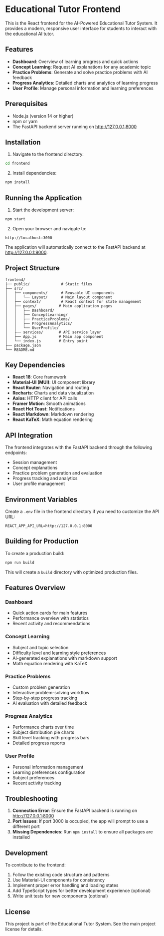 # Educational Tutor Frontend

This is the React frontend for the AI-Powered Educational Tutor System. It provides a modern, responsive user interface for students to interact with the educational AI tutor.

## Features

- **Dashboard**: Overview of learning progress and quick actions
- **Concept Learning**: Request AI explanations for any academic topic
- **Practice Problems**: Generate and solve practice problems with AI feedback
- **Progress Analytics**: Detailed charts and analytics of learning progress
- **User Profile**: Manage personal information and learning preferences

## Prerequisites

- Node.js (version 14 or higher)
- npm or yarn
- The FastAPI backend server running on http://127.0.0.1:8000

## Installation

1. Navigate to the frontend directory:
```bash
cd frontend
```

2. Install dependencies:
```bash
npm install
```

## Running the Application

1. Start the development server:
```bash
npm start
```

2. Open your browser and navigate to:
```
http://localhost:3000
```

The application will automatically connect to the FastAPI backend at http://127.0.0.1:8000.

## Project Structure

```
frontend/
├── public/              # Static files
├── src/
│   ├── components/      # Reusable UI components
│   │   └── Layout/      # Main layout component
│   ├── context/         # React context for state management
│   ├── pages/          # Main application pages
│   │   ├── Dashboard/
│   │   ├── ConceptLearning/
│   │   ├── PracticeProblems/
│   │   ├── ProgressAnalytics/
│   │   └── UserProfile/
│   ├── services/       # API service layer
│   ├── App.js          # Main app component
│   └── index.js        # Entry point
├── package.json
└── README.md
```

## Key Dependencies

- **React 18**: Core framework
- **Material-UI (MUI)**: UI component library
- **React Router**: Navigation and routing
- **Recharts**: Charts and data visualization
- **Axios**: HTTP client for API calls
- **Framer Motion**: Smooth animations
- **React Hot Toast**: Notifications
- **React Markdown**: Markdown rendering
- **React KaTeX**: Math equation rendering

## API Integration

The frontend integrates with the FastAPI backend through the following endpoints:

- Session management
- Concept explanations
- Practice problem generation and evaluation
- Progress tracking and analytics
- User profile management

## Environment Variables

Create a `.env` file in the frontend directory if you need to customize the API URL:

```
REACT_APP_API_URL=http://127.0.0.1:8000
```

## Building for Production

To create a production build:

```bash
npm run build
```

This will create a `build` directory with optimized production files.

## Features Overview

### Dashboard
- Quick action cards for main features
- Performance overview with statistics
- Recent activity and recommendations

### Concept Learning
- Subject and topic selection
- Difficulty level and learning style preferences
- AI-generated explanations with markdown support
- Math equation rendering with KaTeX

### Practice Problems
- Custom problem generation
- Interactive problem-solving workflow
- Step-by-step progress tracking
- AI evaluation with detailed feedback

### Progress Analytics
- Performance charts over time
- Subject distribution pie charts
- Skill level tracking with progress bars
- Detailed progress reports

### User Profile
- Personal information management
- Learning preferences configuration
- Subject preferences
- Recent activity tracking

## Troubleshooting

1. **Connection Error**: Ensure the FastAPI backend is running on http://127.0.0.1:8000
2. **Port Issues**: If port 3000 is occupied, the app will prompt to use a different port
3. **Missing Dependencies**: Run `npm install` to ensure all packages are installed

## Development

To contribute to the frontend:

1. Follow the existing code structure and patterns
2. Use Material-UI components for consistency
3. Implement proper error handling and loading states
4. Add TypeScript types for better development experience (optional)
5. Write unit tests for new components (optional)

## License

This project is part of the Educational Tutor System. See the main project license for details. 